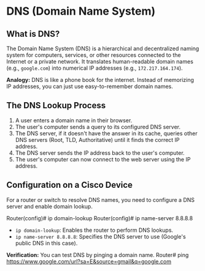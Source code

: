 # DNS (Domain Name System)

## What is DNS?
The Domain Name System (DNS) is a hierarchical and decentralized naming system for computers, services, or other resources connected to the Internet or a private network. It translates human-readable domain names (e.g., `google.com`) into numerical IP addresses (e.g., `172.217.164.174`).

**Analogy:** DNS is like a phone book for the internet. Instead of memorizing IP addresses, you can just use easy-to-remember domain names.

## The DNS Lookup Process
1.  A user enters a domain name in their browser.
2.  The user's computer sends a query to its configured DNS server.
3.  The DNS server, if it doesn't have the answer in its cache, queries other DNS servers (Root, TLD, Authoritative) until it finds the correct IP address.
4.  The DNS server sends the IP address back to the user's computer.
5.  The user's computer can now connect to the web server using the IP address.

## Configuration on a Cisco Device
For a router or switch to resolve DNS names, you need to configure a DNS server and enable domain lookup.

Router(config)# ip domain-lookup
Router(config)# ip name-server 8.8.8.8

- `ip domain-lookup`: Enables the router to perform DNS lookups.
- `ip name-server 8.8.8.8`: Specifies the DNS server to use (Google's public DNS in this case).

**Verification:**
You can test DNS by pinging a domain name.
Router# ping https://www.google.com/url?sa=E&source=gmail&q=google.com
